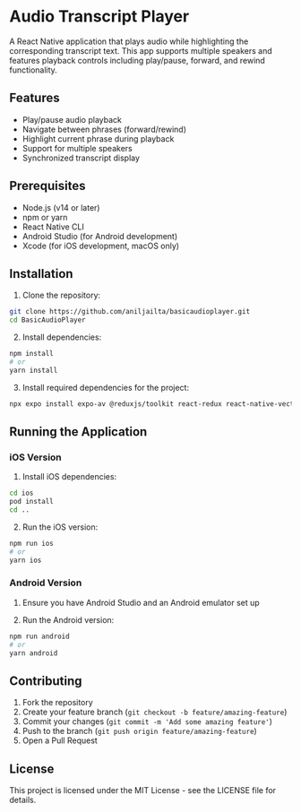 # Audio Transcript Player

A React Native application that plays audio while highlighting the corresponding transcript text. This app supports multiple speakers and features playback controls including play/pause, forward, and rewind functionality.

## Features

- Play/pause audio playback
- Navigate between phrases (forward/rewind)
- Highlight current phrase during playback
- Support for multiple speakers
- Synchronized transcript display

## Prerequisites

- Node.js (v14 or later)
- npm or yarn
- React Native CLI
- Android Studio (for Android development)
- Xcode (for iOS development, macOS only)

## Installation

1. Clone the repository:

```bash
git clone https://github.com/aniljailta/basicaudioplayer.git
cd BasicAudioPlayer
```

2. Install dependencies:

```bash
npm install
# or
yarn install
```

3. Install required dependencies for the project:

```bash
npx expo install expo-av @reduxjs/toolkit react-redux react-native-vector-icons react-native-sound-player
```

## Running the Application

### iOS Version

1. Install iOS dependencies:

```bash
cd ios
pod install
cd ..
```

2. Run the iOS version:

```bash
npm run ios
# or
yarn ios
```

### Android Version

1. Ensure you have Android Studio and an Android emulator set up

2. Run the Android version:

```bash
npm run android
# or
yarn android
```


## Contributing

1. Fork the repository
2. Create your feature branch (`git checkout -b feature/amazing-feature`)
3. Commit your changes (`git commit -m 'Add some amazing feature'`)
4. Push to the branch (`git push origin feature/amazing-feature`)
5. Open a Pull Request

## License

This project is licensed under the MIT License - see the LICENSE file for details.
